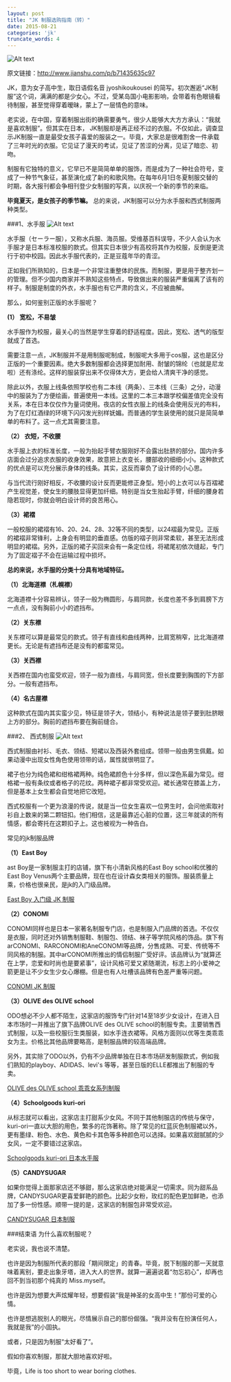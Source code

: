 ```yaml
---
layout: post
title: "JK 制服选购指南（转）"
date: 2015-08-21
categories: 'jk'
truncate_words: 4
---
```

![Alt text](http://img2.ph.126.net/A7CFWAC2cCd3M6ZTIOj6Pw==/3801882510531182435.jpg)

原文链接：<http://www.jianshu.com/p/b71435635c97>

JK，意为女子高中生，取日语假名音 jyoshikoukousei 的简写。初次邂逅“JK制服”这个词，满满的都是少女心。不过，受某岛国小电影影响，会带着有色眼镜看待制服，甚至觉得穿着暧昧，蒙上了一层情色的意味。

老实说，在中国，穿着制服出街的确需要勇气，很少人能够大大方方承认：“我就是喜欢制服”。但其实在日本， JK制服却是再正经不过的衣服。不仅如此，调查显示JK制服一直是最受女孩子喜爱的服装之一。毕竟，大家总是很难割舍一件承载了三年时光的衣服。它见证了漫天的考试，见证了苦涩的分离，见证了暗恋、初吻。

制服有它独特的意义，它早已不是简简单单的服饰，而是成为了一种社会符号，变成了一种节气象征，甚至演化成了新的和歌风物。在每年6月1日冬夏制服交替的时期，各大报刊都会争相刊登少女制服的写真，以庆祝一个新的季节的来临。

**毕竟夏天，是女孩子的季节嘛。**
总的来说，JK制服可以分为水手服和西式制服两种类型。

###1、水手服
![Alt text](http://cdn.duitang.com/uploads/item/201311/05/20131105134610_RL5te.thumb.600_0.jpeg)

水手服（セーラー服），又称水兵服、海员服。受维基百科误导，不少人会认为水手服才是日本标准校服的款式。但其实日本很少有高校将其作为校服，反倒是更流行于初中校园。因此水手服代表的，正是豆蔻年华的青涩。

正如我们所熟知的，日本是一个非常注重整体的民族。而制服，更是用于整齐划一的管理。但不少国内商家并不熟知这些特点，导致做出来的服装严重偏离了该有的样子。制服是制度的外衣，水手服也有它严肃的含义，不应被曲解。

那么，如何鉴别正版的水手服呢？


**(1） 宽松，不易皱**

水手服作为校服，最关心的当然是学生穿着的舒适程度。因此，宽松、透气的版型就成了首选。

需要注意一点，JK制服并不是用制服呢制成，制服呢大多用于cos服，这也是区分正版的一个重要因素。绝大多数制服都会选择更加耐用、耐皱的锦纶（也就是尼龙啦）还有涤纶。这样的服装穿出来不仅得体大方，更会给人清爽干净的感觉。

除此以外，衣服上线条依照学校也有二本线（两条）、三本线（三条）之分，动漫中的服装为了方便绘画，普遍使用一本线。这里的二本三本跟学校偏差值完全没有关系，本在日本仅仅作为量词使用。夜店的女性衣服上的线条会使用反光的布料，为了在灯红酒绿的环境下闪闪发光别样妩媚。而普通的学生装使用的就只是简简单单的布料了。这一点尤其需要注意。

**（2） 衣短，不收腰**

水手服上衣的标准长度，一般为抬起手臂衣服刚好不会露出肚脐的部分。国内许多店面会过分追求衣服的收身效果，故意把上衣变长，腰部收的细细小小。这种款式的优点是可以充分展示身体的线条。其实，这反而辜负了设计师的小心思。

与当代流行刚好相反，不收腰的设计反而更能修正身型。短小的上衣可以与百褶裙产生视觉差，使女生的腰肢显得更加纤细。特别是当女生抬起手臂，纤细的腰身若隐若现时，你就会明白设计师的良苦用心。

**（3）裙褶**

一般校服的裙褶有16、20、24、28、32等不同的类型，以24褶最为常见。正版的裙褶非常锋利，上身会有明显的垂直感。仿版的褶子则非常柔软，甚至无法形成明显的裙褶。另外，正版的裙子买回来会有一条定位线，将裙尾初依次缝起，专门为了固定褶子不会在运输过程中损坏。

**总的来说，水手服的分类十分具有地域特征。**

**（1）北海道襟（札幌襟）**

北海道襟十分容易辨认，领子一般为椭圆形，与肩同款，长度也差不多到肩膀下方一点点，没有胸前小小的遮挡布。

**（2）关东襟**

关东襟可以算是最常见的款式。领子有直线和曲线两种，比肩宽稍窄，比北海道襟更长。无论是有遮挡布还是没有的都蛮常见。

**（3）关西襟**

关西襟在国内也蛮受欢迎，领子一般为直线，与肩同宽，但长度要到胸围的下方部分。一般有遮挡布。

**（4）名古屋襟**

这种款式在国内其实蛮少见，特征是领子大，领结小，有种说法是领子要到肚脐眼上方的部分。胸前的遮挡布要在胸前缝合。

###2、	西式制服
![Alt text](http://7xl9ad.com1.z0.glb.clouddn.com/post1-jk.jpg)

西式制服由衬衫、毛衣、领结、短裙以及西装外套组成。领带一般由男生佩戴。如果动漫中出现女性角色使用领带的话，属性就很明显了。

裙子也分为纯色裙和绀格裙两种。纯色裙颜色十分多样，但以深色系最为常见。绀格裙一般有条纹或者格子的花纹。两种裙子都非常受欢迎。裙长通常在膝盖上方，但是基本上女生都会自觉地把它改短。

西式校服有一个更为浪漫的传说，就是当一位女生喜欢一位男生时，会问他索取衬衫自上数来的第二颗钮扣。他们相信，这是最靠近心脏的位置，这三年就读的所有情感，都会寄托在这颗扣子上。这也被视为一种告白。

常见的jk制服品牌

**（1）East Boy**

ast Boy是一家制服主打的店铺，旗下有小清新风格的East Boy school和优雅的East Boy Venus两个主要品牌，现在也在设计森女类相关的服饰。服装质量上乘，价格也很亲民，是jk的入门级品牌。

[East Boy 入门级 JK 制服](https://knewone.com/things/east-boy-ru-men-ji-jk-zhi-fu>)

**（2）CONOMI**

CONOMI同样也是日本一家著名制服专门店，也是制服入门品牌的首选。不仅仅是衣服，同时还对外销售制服鞋、制服包、领结、袜子等学院风格的饰品。旗下有arCONOMI、RARCONOMI和AneCONOMI等品牌，分售成熟、可爱、传统等不同风格的制服。其中arCONOMI所推出的情侣制服广受好评。该品牌认为“就算还在上学，恋爱和时尚也是要紧事”，设计风格可爱又紧随潮流，标志上的小爱神之箭更是让不少女生少女心爆棚。但是也有人吐槽该品牌有色差严重等问题。

[CONOMI JK 制服](https://knewone.com/things/conomi-jk-zhi-fu)

**（3）OLIVE des OLIVE school**

ODO想必不少人都不陌生，这家店的服饰专门针对14至18岁少女设计，在进入日本市场时一并推出了旗下品牌OLIVE des OLIVE school的制服专卖。主要销售西式制服，以及一些校服衍生类服装，如水手连衣裙等。风格方面则以优等生类乖乖女为主。价格比其他品牌要略高，是制服品牌的较高端品牌。

另外，其实除了ODO以外，仍有不少品牌单独在日本市场研发制服款式，例如我们熟知的playboy、ADIDAS、levi's 等等，甚至日版的ELLE都推出了制服的专卖。

[OLIVE des OLIVE school 乖乖女系列制服](https://knewone.com/things/olive-des-olive-school-guai-guai-nu-xi-lie-zhi-fu)

**（4）Schoolgoods kuri-ori**

从标志就可以看出，这家店主打甜系少女风。不同于其他制服店的传统与保守，kuri-ori一直以大胆的用色，繁多的花饰著称。除了常见的红蓝灰色制服裙以外，更有墨绿、粉色、水色、黄色和卡其色等多种颜色可以选择。如果喜欢甜腻腻的少女风，一定不要错过这家店。

[Schoolgoods kuri-ori 日本水手服](https://knewone.com/things/schoolgoods-kuri-ori-ri-ben-shui-shou-fu)

**（5）CANDYSUGAR**

如果你觉得上面那家店还不够甜，那么这家店绝对能满足一切需求。同为甜系品牌，CANDYSUGAR更喜爱鲜艳的颜色。比起少女粉，玫红的配色更加鲜艳，也添加了多一份性感。顺带一提的是，这家店的制服包非常受欢迎。

[CANDYSUGAR 日本制服](https://knewone.com/things/candysugar-ri-ben-zhi-fu)

###结束语
为什么喜欢制服呢？

老实说，我也说不清楚。

也许是因为制服所代表的那段「期间限定」的青春。毕竟，脱下制服的那一天就意味着离别，要走出象牙塔，进入大人的世界。就算一遍遍说着“勿忘初心”，却再也回不到当初那个纯真的 Miss.myself。

也许是因为想要大声炫耀年轻，想要假装“我是神圣的女高中生！”那份可爱的心情。

也许是想逃脱别人的眼光，尽情展示自己的那份倔强。“我并没有在扮演任何人，我就是我”的小固执。

或者，只是因为制服“太好看了”。

假如你喜欢制服，那就大胆地喜欢好啦。

毕竟，Life is too short to wear boring clothes.
